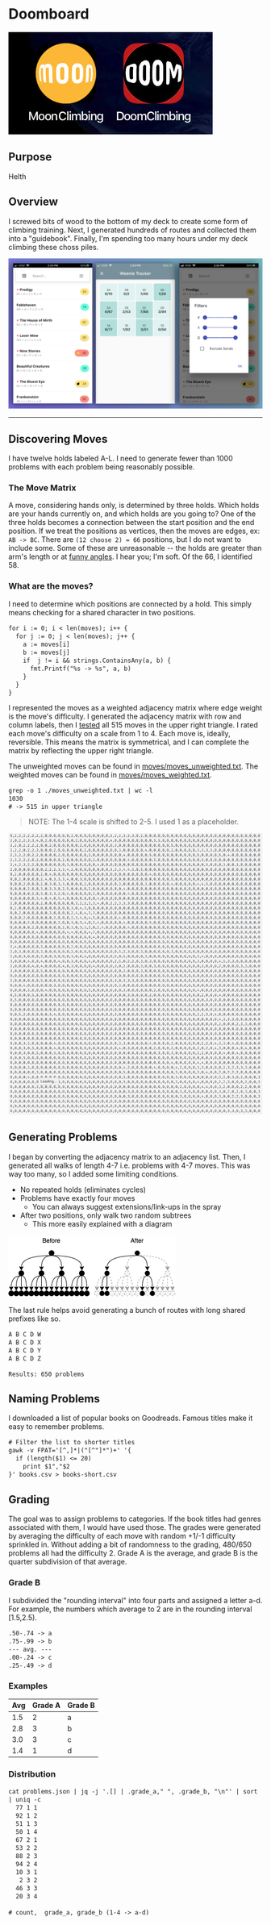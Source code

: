 # Doomboard

![](./assets/logo.jpg)

## Purpose
Helth

## Overview
I screwed bits of wood to the bottom of my deck to create some form of climbing training. Next, I generated hundreds of routes and collected them into a "guidebook". Finally, I'm spending too many hours under my deck climbing these choss piles.


![](./assets/screenshots.png)


---

## Discovering Moves

I have twelve holds labeled A-L. I need to generate fewer than 1000 problems with each problem being reasonably possible.

### The Move Matrix

A move, considering hands only, is determined by three holds. Which holds are your hands currently on, and which holds are you going to? One of the three holds becomes a connection between the start position and the end position. If we treat the positions as vertices, then the moves are edges, ex: `AB -> BC`. There are `(12 choose 2) = 66` positions, but I do not want to include some. Some of these are unreasonable -- the holds are greater than arm's length or at [funny angles](https://www.youtube.com/watch?v=TsodSKsdRMk). I hear you; I'm soft. Of the 66, I identified 58.

### What are the moves?
I need to determine which positions are connected by a hold. This simply means checking for a shared character in two positions.

```
for i := 0; i < len(moves); i++ {
  for j := 0; j < len(moves); j++ {
    a := moves[i]
    b := moves[j]
    if  j != i && strings.ContainsAny(a, b) {
      fmt.Printf("%s -> %s", a, b)
    }
  }
}
```

I represented the moves as a weighted adjacency matrix where edge weight is the move's difficulty. I generated the adjacency matrix with row and column labels, then I [tested](https://czechpoints.com/wp-content/uploads/Adam-Ondra-e1566242383268.jpg) all 515 moves in the upper right triangle. I rated each move's difficulty on a scale from 1 to 4. Each move is, ideally, reversible. This means the matrix is symmetrical, and I can complete the matrix by reflecting the upper right triangle.

The unweighted moves can be found in [moves/moves_unweighted.txt](./moves/moves_unweighted.txt). The weighted moves can be found in [moves/moves_weighted.txt](./moves/moves_weighted.txt).

```
grep -o 1 ./moves_unweighted.txt | wc -l
1030
# -> 515 in upper triangle
```

> NOTE: The 1-4 scale is shifted to 2-5. I used 1 as a placeholder.

![](./assets/moves_weighted.png)

## Generating Problems
I began by converting the adjacency matrix to an adjacency list. Then, I generated all walks of length 4-7 i.e. problems with 4-7 moves. This was way too many, so I added some limiting conditions.

- No repeated holds (eliminates cycles)
- Problems have exactly four moves
  - You can always suggest extensions/link-ups in the spray
- After two positions, only walk two random subtrees
  - This more easily explained with a diagram

![](./assets/move_steps.png)

The last rule helps avoid generating a bunch of routes with long shared prefixes like so.
```
A B C D W
A B C D X
A B C D Y
A B C D Z
```

`Results: 650 problems`

## Naming Problems
I downloaded a list of popular books on Goodreads. Famous titles  make it easy to remember problems.

```
# Filter the list to shorter titles
gawk -v FPAT='[^,]*|("[^"]*")+' '{
  if (length($1) <= 20)
    print $1","$2
}' books.csv > books-short.csv
```

## Grading
The goal was to assign problems to categories. If the book titles had genres associated with them, I would have used those. The grades were generated by averaging the difficulty of each move with random +1/-1 difficulty sprinkled in. Without adding a bit of randomness to the grading, 480/650 problems all had the difficulty 2. Grade A is the average, and grade B is the quarter subdivision of that average.

### Grade B
I subdivided the "rounding interval" into four parts and assigned a letter a-d. For example, the numbers which average to 2 are in the rounding interval [1.5,2.5).

```
.50-.74 -> a
.75-.99 -> b
--- avg. ---
.00-.24 -> c
.25-.49 -> d
```

### Examples
| Avg | Grade A | Grade B |
| --- | ------- | ------- |
| 1.5 | 2       | a       |
| 2.8 | 3       | b       |
| 3.0 | 3       | c       |
| 1.4 | 1       | d       |

### Distribution
```
cat problems.json | jq -j '.[] | .grade_a," ", .grade_b, "\n"' | sort | uniq -c
  77 1 1
  92 1 2
  51 1 3
  50 1 4
  67 2 1
  53 2 2
  88 2 3
  94 2 4
  10 3 1
   2 3 2
  46 3 3
  20 3 4

# count,  grade_a, grade_b (1-4 -> a-d)
```

## 